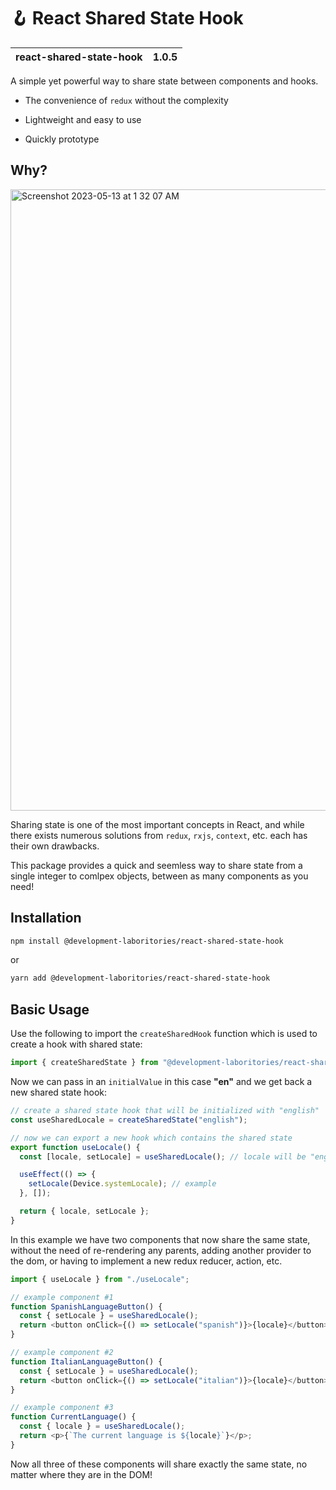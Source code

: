 # 🪝 React Shared State Hook

| react-shared-state-hook | 1.0.5 |
| ----------------------- | ----- |

A simple yet powerful way to share state between components and hooks.

- The convenience of `redux` without the complexity

- Lightweight and easy to use

- Quickly prototype

## Why?

<img width="994" alt="Screenshot 2023-05-13 at 1 32 07 AM" src="https://github.com/development-laboratories/react-shared-state-hook/assets/10716803/9b3a49b6-d552-4a60-bf96-6a102e2ac13b">

Sharing state is one of the most important concepts in React, and while there exists numerous solutions from `redux`, `rxjs`, `context`, etc. each has their own drawbacks.

This package provides a quick and seemless way to share state from a single integer to comlpex objects, between as many components as you need!

## Installation

```bash
npm install @development-laboritories/react-shared-state-hook
```

or

```bash
yarn add @development-laboritories/react-shared-state-hook
```

## Basic Usage

Use the following to import the `createSharedHook` function which is used to create a hook with shared state:

```ts
import { createSharedState } from "@development-laboritories/react-shared-state-hook";
```

Now we can pass in an `initialValue` in this case **"en"** and we get back a new shared state hook:

```ts
// create a shared state hook that will be initialized with "english"
const useSharedLocale = createSharedState("english");

// now we can export a new hook which contains the shared state
export function useLocale() {
  const [locale, setLocale] = useSharedLocale(); // locale will be "english"

  useEffect(() => {
    setLocale(Device.systemLocale); // example
  }, []);

  return { locale, setLocale };
}
```

In this example we have two components that now share the same state, without the need of re-rendering any parents, adding another provider to the dom, or having to implement a new redux reducer, action, etc.

```ts
import { useLocale } from "./useLocale";

// example component #1
function SpanishLanguageButton() {
  const { setLocale } = useSharedLocale();
  return <button onClick={() => setLocale("spanish")}>{locale}</button>;
}

// example component #2
function ItalianLanguageButton() {
  const { setLocale } = useSharedLocale();
  return <button onClick={() => setLocale("italian")}>{locale}</button>;
}

// example component #3
function CurrentLanguage() {
  const { locale } = useSharedLocale();
  return <p>{`The current language is ${locale}`}</p>;
}
```

Now all three of these components will share exactly the same state, no matter where they are in the DOM!
